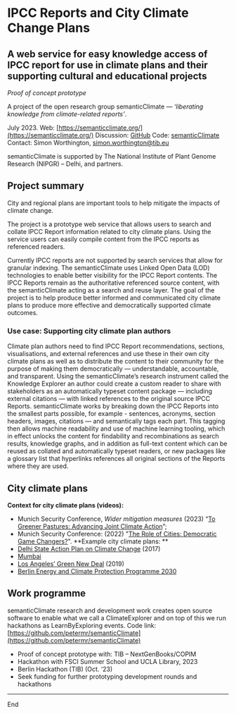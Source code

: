 # IPCC Reports and City Climate Change Plans

## A web service for easy knowledge access of IPCC report for use in climate plans and their supporting cultural and educational projects

*Proof of concept prototype*

A project of the open research group semanticClimate — *‘liberating knowledge from climate-related reports’*.

July 2023. Web: [https://semanticclimate.org/](https://semanticclimate.org/) Discussion: [GitHub](https://github.com/petermr/semanticClimate/discussions/32) Code: [semanticClimate](https://github.com/petermr/semanticClimate) Contact: Simon Worthington, [simon.worthington@tib.eu](mailto:simon.worthington@tib.eu)

semanticClimate is supported by The National Institute of Plant Genome Research (NIPGR) – Delhi, and partners.

## Project summary
City and regional plans are important tools to help mitigate the impacts of climate change.

The project is a prototype web service that allows users to search and collate IPCC Report information related to city climate plans. Using the service users can easily compile content from the IPCC reports as referenced readers.

Currently IPCC reports are not supported by search services that allow for granular indexing. The semanticClimate uses Linked Open Data (LOD) technologies to enable better visibility for the IPCC Report contents.
The IPCC Reports remain as the authoritative referenced source content, with the semanticClimate acting as a search and reuse layer.
The goal of the project is to help produce better informed and communicated city climate plans to produce more effective and democratically supported climate outcomes.

### Use case: Supporting city climate plan authors
Climate plan authors need to find IPCC Report recommendations, sections, visualisations, and external references and use these in their own city climate plans as well as to distribute the content to their community for the purpose of making them democratically — understandable, accountable, and transparent.
Using the semanticClimate’s research instrument called the Knowledge Explorer an author could create a custom reader to share with stakeholders as an automatically typeset content package — including external citations — with linked references to the original source IPCC Reports.
semanticClimate works by breaking down the IPCC Reports into the smallest parts possible, for example - sentences, acronyms, section headers, images, citations — and semantically tags each part. This tagging then allows machine readability and use of machine learning tooling, which in effect unlocks the content for findability and recombinations as search results, knowledge graphs, and in addition as full-text content which can be reused as collated and automatically typeset readers, or new packages like a glossary list that hyperlinks references all original sections of the Reports where they are used.

## City climate plans
**Context for city climate plans (videos):**

* Munich Security Conference, *Wider mitigation measures* (2023) “[To Greener Pastures: Advancing Joint Climate Action](https://www.youtube.com/live/wbLB6TwLIto?feature=share)”;
* Munich Security Conference: (2022) "[The Role of Cities: Democratic Game Changers?](https://www.youtube.com/live/2FuPxnFMdG0?feature=share&t=3128)".
**Example city climate plans: **
* [Delhi State Action Plan on Climate Change](https://moef.gov.in/wp-content/uploads/2017/08/Delhi-State-Action-Plan-on-Cimate-Change.pdf) (2017)
* [Mumbai](https://mcap.mcgm.gov.in/)
* [Los Angeles’ Green New Deal](https://plan.lamayor.org/) (2019)
* [Berlin Energy and Climate Protection Programme 2030](https://www.berlin.de/sen/uvk/en/climate-action/berlin-energy-and-climate-protection-programme-2030-bek-2030/)

## Work programme
semanticClimate research and development work creates open source software to enable what we call a ClimateExplorer and on top of this we run hackathons as LearnByExploring events.
Code link: [https://github.com/petermr/semanticClimate](https://github.com/petermr/semanticClimate)
* Proof of concept prototype with: TIB – NextGenBooks/COPIM
* Hackathon with FSCI Summer School and UCLA Library, 2023
* Berlin Hackathon (TIB) (Oct. ‘23)
* Seek funding for further prototyping development rounds and hackathons

---

End
